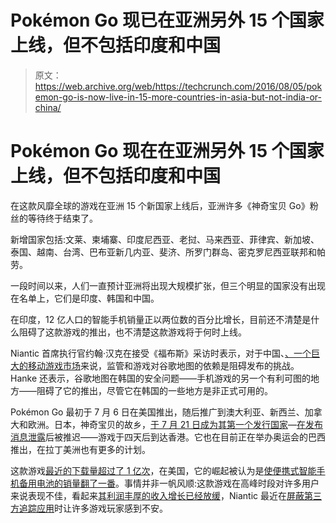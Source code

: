 # Pokémon Go 现已在亚洲另外 15 个国家上线，但不包括印度和中国 

> 原文：<https://web.archive.org/web/https://techcrunch.com/2016/08/05/pokemon-go-is-now-live-in-15-more-countries-in-asia-but-not-india-or-china/>

# Pokémon Go 现在在亚洲另外 15 个国家上线，但不包括印度和中国

在这款风靡全球的游戏在亚洲 15 个新国家上线后，亚洲许多《神奇宝贝 Go》粉丝的等待终于结束了。

新增国家包括:文莱、柬埔寨、印度尼西亚、老挝、马来西亚、菲律宾、新加坡、泰国、越南、台湾、巴布亚新几内亚、斐济、所罗门群岛、密克罗尼西亚联邦和帕劳。

一段时间以来，人们一直预计亚洲将出现大规模扩张，但三个明显的国家没有出现在名单上，它们是印度、韩国和中国。

在印度，12 亿人口的智能手机销量正以两位数的百分比增长，目前还不清楚是什么阻碍了这款游戏的推出，也不清楚这款游戏将于何时上线。

Niantic 首席执行官约翰·汉克在接受《福布斯》采访时表示，对于中国、[、一个巨大的移动游戏市场](https://web.archive.org/web/20230211204120/https://www.techinasia.com/china-gaming-revenue-beats-united-states)来说，监管和游戏对谷歌地图的依赖是阻碍发布的挑战。Hanke 还表示，谷歌地图在韩国的安全问题——手机游戏的另一个有利可图的地方——阻碍了它的推出，尽管它在韩国的一些地方是非正式可用的。

Pokémon Go 最初于 7 月 6 日在美国推出，随后推广到澳大利亚、新西兰、加拿大和欧洲。日本，神奇宝贝的故乡，[于 7 月 21 日成为其第一个发行国家](https://web.archive.org/web/20230211204120/https://techcrunch.com/2016/07/21/pokemon-go-is-finally-available-in-japan/)—[在](https://web.archive.org/web/20230211204120/https://techcrunch.com/2016/07/19/pokemon-go-is-finally-launching-in-japan-tomorrow/)[发布消息泄露](https://web.archive.org/web/20230211204120/https://techcrunch.com/2016/07/19/pokemon-go-launch-in-japan-postponed-after-email-leak/)后被推迟——游戏于四天后到达香港。它也在目前正在举办奥运会的巴西推出，在拉丁美洲也有更多的计划。

这款游戏[最近的下载量超过了 1 亿次](https://web.archive.org/web/20230211204120/https://techcrunch.com/2016/08/01/pokemon-go-passed-100-million-installs-over-the-weekend/)，在美国，它的崛起被认为是[使便携式智能手机备用电池的销量翻了一番](https://web.archive.org/web/20230211204120/https://techcrunch.com/2016/08/05/pokemon-go-drives-a-surge-in-smartphone-backup-battery-sales/)。事情并非一帆风顺:这款游戏在高峰时段对许多用户来说表现不佳，看起来[其利润丰厚的收入增长已经放缓](https://web.archive.org/web/20230211204120/https://techcrunch.com/2016/07/29/pokemon-gos-paying-user-base-has-reached-a-plateau/)，Niantic 最近在[屏蔽第三方追踪应用](https://web.archive.org/web/20230211204120/https://techcrunch.com/2016/08/02/niantic-explains-why-it-killed-third-party-pokemon-go-tracking-services/)时让许多游戏玩家感到不安。